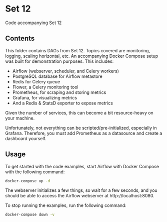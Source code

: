 # Set 12

Code accompanying Set 12

## Contents

This folder contains DAGs from Set 12. Topics covered are monitoring, logging, scaling horizontal, etc. An
accompanying Docker Compose setup was built for demonstration purposes. This includes:

- Airflow (webserver, scheduler, and Celery workers)
- PostgreSQL database for Airflow metastore
- Redis for Celery queue
- Flower, a Celery monitoring tool
- Prometheus, for scraping and storing metrics
- Grafana, for visualizing metrics
- And a Redis & StatsD exporter to expose metrics

Given the number of services, this can become a bit resource-heavy on your machine.

Unfortunately, not everything can be scripted/pre-initialized, especially in Grafana. Therefore, you must add
Prometheus as a datasource and create a dashboard yourself.

## Usage

To get started with the code examples, start Airflow with Docker Compose with the following command:

```bash
docker-compose up -d
```

The webserver initializes a few things, so wait for a few seconds, and you should be able to access the
Airflow webserver at http://localhost:8080.

To stop running the examples, run the following command:

```bash
docker-compose down -v
```
